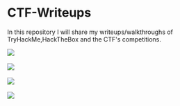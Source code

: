 # CTF-Writeups

In this repository I will share my writeups/walkthroughs of TryHackMe,HackTheBox and the CTF's competitions.


[<img src="https://i.imgur.com/dJmO3AX.png"/>](https://github.com/AbdullahRizwan101/CTF-Writeups/tree/master/TryHackMe)<br/>
<br/>
[<img src="https://i.imgur.com/f4rGwDT.png"/>](https://github.com/AbdullahRizwan101/CTF-Writeups/tree/master/Cybersec%20Labs)
<br/>
<br/>
[<img src="https://i.imgur.com/0YfUtWi.jpg"/>](https://github.com/AbdullahRizwan101/CTF-Writeups/tree/master/BsidesBOS%20CTF%202020)
<br/>
<br/>
[<img src="https://i.imgur.com/WQIYlHG.png"/>](https://github.com/AbdullahRizwan101/CTF-Writeups/tree/master/SecarmyCTF)
